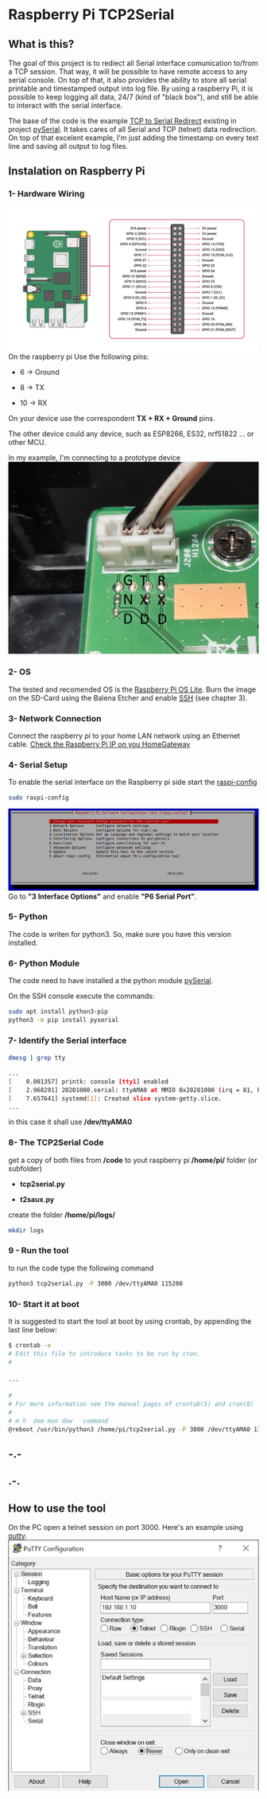 # Raspberry Pi TCP2Serial

## What is this?

The goal of this project is to rediect all Serial interface comunication to/from a TCP session.
That way, it will be possible to have remote access to any serial console.
On top of that, it also provides the ability to store all serial printable and timestamped output into log file.
By using a raspberry Pi, it is possible to keep logging all data, 24/7 (kind of "black box"), and still be able to interact with the serial interface.  

The base of the code is the example [TCP to Serial Redirect](https://github.com/pyserial/pyserial/blob/master/examples/tcp_serial_redirect.py) existing in project [pySerial](https://github.com/pyserial/pyserial).
It takes cares of all Serial and TCP (telnet) data redirection.
On top of that excelent example, I'm just adding the timestamp on every text line and saving all output to log files.

## Instalation on Raspberry Pi

### 1- Hardware Wiring

![pinout](https://raw.githubusercontent.com/albkirk/TCP2Serial/main/images/GPIO-Pinout-Diagram-2.png)
On the raspberry pi
Use the following pins:

- 6 -> Ground

- 8 -> TX

- 10 -> RX

On your device use the correspondent  **TX + RX + Ground**  pins.

The other device could any device, such as ESP8266, ES32, nrf51822 ... or other MCU.

In my example, I'm connecting to a prototype device  
![tchpinout](https://raw.githubusercontent.com/albkirk/TCP2Serial/main/images/tchpinout.jpg)

### 2- OS

The tested and recomended OS is the [Raspberry Pi OS Lite](https://www.raspberrypi.org/software/operating-systems/).
Burn the image on the SD-Card using the Balena Etcher and enable [SSH](https://www.raspberrypi.org/documentation/remote-access/ssh/README.md) (see chapter 3).

### 3- Network Connection

Connect the raspberry pi to your home LAN network using an Ethernet cable.
[Check the Raspberry Pi IP on you HomeGateway](https://www.raspberrypi.org/documentation/remote-access/ip-address.md)

### 4- Serial Setup

To enable the serial interface on the Raspberry pi side start the [raspi-config](https://www.raspberrypi.org/documentation/configuration/raspi-config.md)

```bash
sudo raspi-config
```

![raspi](https://raw.githubusercontent.com/albkirk/TCP2Serial/main/images/raspi-config.png)
Go to **"3 Interface Options"**  and enable **"P6 Serial Port"**.

### 5- Python

The code is writen for python3. So, make sure you have this version installed.

### 6- Python Module

The code need to have installed a the python module [pySerial](https://github.com/pyserial/pyserial).

On the SSH console execute the commands:

```bash
sudo apt install python3-pip
python3 -m pip install pyserial
```

### 7- Identify the Serial interface

```bash
dmesg | grep tty
```

```bash
...
[    0.001357] printk: console [tty1] enabled
[    2.968291] 20201000.serial: ttyAMA0 at MMIO 0x20201000 (irq = 81, base_baud = 0) is a PL011 rev2
[    7.657641] systemd[1]: Created slice system-getty.slice.
...
```

in this case it shall use **/dev/ttyAMA0**

### 8- The TCP2Serial Code

get a copy of both files from **/code** to yout raspberry pi **/home/pi/** folder (or subfolder)

- **tcp2serial.py**

- **t2saux.py**

create the folder **/home/pi/logs/**

```bash
mkdir logs
```

### 9 - Run the tool

to run the code type the following command

```bash
python3 tcp2serial.py -P 3000 /dev/ttyAMA0 115200
```

### 10- Start it at boot

It is suggested to start the tool at boot by using  crontab, by appending the last line below:

```bash
$ crontab -e
# Edit this file to introduce tasks to be run by cron.
#

...

#
# For more information see the manual pages of crontab(5) and cron(8)
#
# m h  dom mon dow   command
@reboot /usr/bin/python3 /home/pi/tcp2serial.py -P 3000 /dev/ttyAMA0 115200 2>&1 >> /home/pi/logs/debug.log

```

## -.-

## .-.

## How to use the tool

On the PC open a telnet session on port 3000.
Here's an example using [putty](https://www.putty.org/).
![putty](https://raw.githubusercontent.com/albkirk/TCP2Serial/main/images/putty.jpg)
